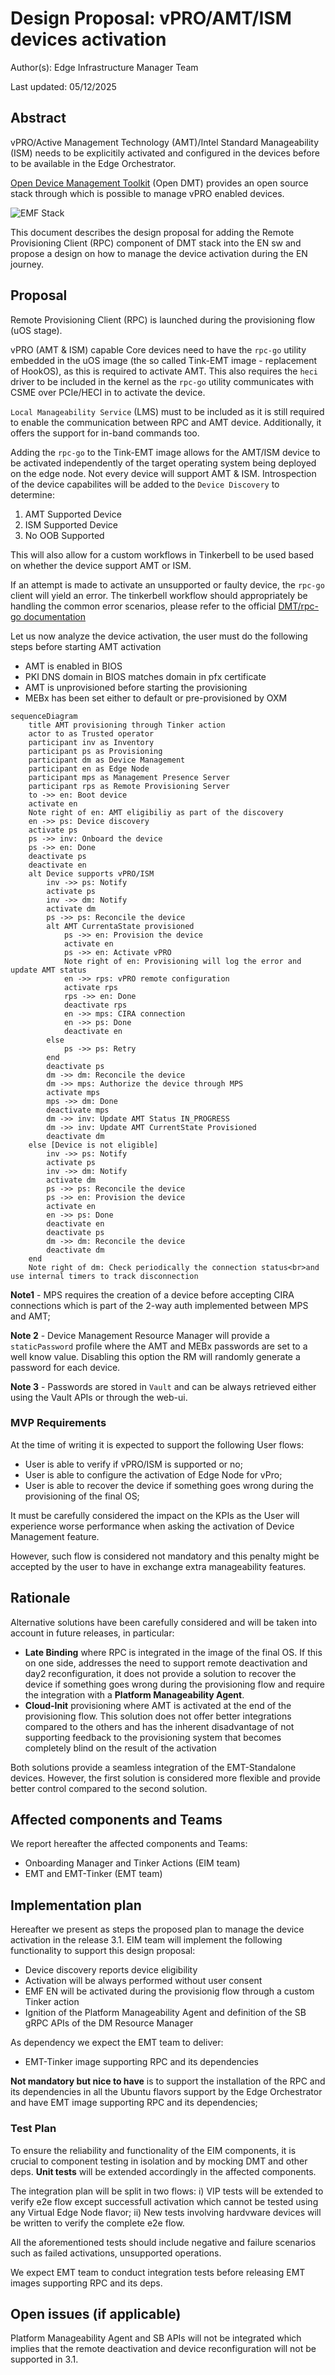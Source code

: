 # Design Proposal: vPRO/AMT/ISM devices activation

Author(s): Edge Infrastructure Manager Team

Last updated: 05/12/2025

## Abstract

vPRO/Active Management Technology (AMT)/Intel Standard Manageability (ISM) needs to be explicitily activated and configured in the devices before to be available in the Edge Orchestrator.

[Open Device Management Toolkit](https://device-management-toolkit.github.io/docs/2.27/GetStarted/overview/) (Open DMT)
provides an open source stack through which is possible to manage vPRO enabled devices.

![EMF Stack](./images/specs/stack.svg)

This document describes the design proposal for adding the Remote Provisioning Client (RPC) component of DMT stack into
the EN sw and propose a design on how to manage the device activation during the EN journey.

## Proposal

Remote Provisioning Client (RPC) is launched during the provisioning flow (uOS stage).

vPRO (AMT & ISM) capable Core devices need to have the `rpc-go` utility embedded in the uOS image (the so called
Tink-EMT image - replacement of HookOS), as this is required to activate AMT. This also requires the `heci` driver to
be included in the kernel as the `rpc-go` utility communicates with CSME over PCIe/HECI in to activate the device.

`Local Manageability Service` (LMS) must to be included as it is still required to enable the communication between RPC and AMT device. Additionally, it offers the support for in-band commands too.

Adding the `rpc-go` to the Tink-EMT image allows for the AMT/ISM device to be activated independently of the target
operating system being deployed on the edge node. Not every device will support AMT & ISM. Introspection of the device
capabilites will be added to the `Device Discovery` to determine:

1. AMT Supported Device
1. ISM Supported Device
1. No OOB Supported

This will also allow for a custom workflows in Tinkerbell to be used based on whether the device support AMT or ISM.

If an attempt is made to activate an unsupported or faulty device, the `rpc-go` client will yield an error. The tinkerbell workflow should appropriately be handling the common error scenarios, please refer to the official
[DMT/rpc-go documentation](https://device-management-toolkit.github.io/docs/2.27/Reference/RPC/libraryRPC/#rpc-error-code-charts)

Let us now analyze the device activation, the user must do the following steps before starting AMT activation

- AMT is enabled in BIOS
- PKI DNS domain in BIOS matches domain in pfx certificate
- AMT is unprovisioned before starting the provisioning
- MEBx has been set either to default or pre-provisioned by OXM

```mermaid
sequenceDiagram
    title AMT provisioning through Tinker action
    actor to as Trusted operator
    participant inv as Inventory
    participant ps as Provisioning
    participant dm as Device Management
    participant en as Edge Node
    participant mps as Management Presence Server
    participant rps as Remote Provisioning Server
    to ->> en: Boot device
    activate en
    Note right of en: AMT eligibiliy as part of the discovery
    en ->> ps: Device discovery
    activate ps
    ps ->> inv: Onboard the device
    ps ->> en: Done
    deactivate ps
    deactivate en
    alt Device supports vPRO/ISM
        inv ->> ps: Notify
        activate ps
        inv ->> dm: Notify
        activate dm
        ps ->> ps: Reconcile the device
        alt AMT CurrentaState provisioned
            ps ->> en: Provision the device
            activate en
            ps ->> en: Activate vPRO
            Note right of en: Provisioning will log the error and update AMT status
            en ->> rps: vPRO remote configuration
            activate rps
            rps ->> en: Done
            deactivate rps
            en ->> mps: CIRA connection
            en ->> ps: Done
            deactivate en
        else
            ps ->> ps: Retry
        end
        deactivate ps
        dm ->> dm: Reconcile the device
        dm ->> mps: Authorize the device through MPS
        activate mps
        mps ->> dm: Done
        deactivate mps
        dm ->> inv: Update AMT Status IN_PROGRESS
        dm ->> inv: Update AMT CurrentState Provisioned
        deactivate dm
    else [Device is not eligible]
        inv ->> ps: Notify
        activate ps
        inv ->> dm: Notify
        activate dm
        ps ->> ps: Reconcile the device
        ps ->> en: Provision the device
        activate en
        en ->> ps: Done
        deactivate en
        deactivate ps
        dm ->> dm: Reconcile the device
        deactivate dm
    end
    Note right of dm: Check periodically the connection status<br>and use internal timers to track disconnection
```

**Note1** - MPS requires the creation of a device before accepting CIRA connections which is part of the 2-way auth implemented between MPS and AMT;

**Note 2** - Device Management Resource Manager will provide a `staticPassword` profile where the AMT and MEBx passwords
are set to a well know value. Disabling this option the RM will randomly generate a password for each device.

**Note 3** - Passwords are stored in `Vault` and can be always retrieved either using the Vault APIs or through the web-ui.

### MVP Requirements

At the time of writing it is expected to support the following User flows:

- User is able to verify if vPRO/ISM is supported or no;
- User is able to configure the activation of Edge Node for vPro;
- User is able to recover the device if something goes wrong during the provisioning of the final OS;

It must be carefully considered the impact on the KPIs as the User will experience worse performance when asking the activation of Device Management feature. 

However, such flow is considered not mandatory and this penalty might be accepted by the user to have in exchange extra manageability features.

## Rationale

Alternative solutions have been carefully considered and will be taken into account in future releases, in particular:

- **Late Binding** where RPC is integrated in the image of the final OS. If this on one side, addresses the need to support remote deactivation and day2 reconfiguration, it does not provide a solution to recover the device if something goes wrong during the provisioning flow and require the integration with a **Platform Manageability Agent**.
- **Cloud-Init** provisioning where AMT is activated at the end of the provisioning flow. This solution does not offer
better integrations compared to the others and has the inherent disadvantage of not supporting feedback to the provisioning
system that becomes completely blind on the result of the activation

Both solutions provide a seamless integration of the EMT-Standalone devices. However, the first solution is considered more flexible and provide better control compared to the second solution.

## Affected components and Teams

We report hereafter the affected components and Teams:

- Onboarding Manager and Tinker Actions (EIM team)
- EMT and EMT-Tinker (EMT team)

## Implementation plan

Hereafter we present as steps the proposed plan to manage the device activation in the release 3.1. EIM team will
implement the following functionality to support this design proposal:

- Device discovery reports device eligibility
- Activation will be always performed without user consent
- EMF EN will be activated during the provisionig flow through a custom Tinker action
- Ignition of the Platform Manageability Agent and definition of the SB gRPC APIs of the DM Resource Manager

As dependency we expect the EMT team to deliver:

- EMT-Tinker image supporting RPC and its dependencies

**Not mandatory but nice to have** is to support the installation of the RPC and its dependencies in all the Ubuntu flavors support by the Edge Orchestrator and have EMT image supporting RPC and its dependencies;

### Test Plan

To ensure the reliability and functionality of the EIM components, it is crucial to component testing in isolation and by mocking DMT and other deps. **Unit tests** will be extended accordingly in the affected components.

The integration plan will be split in two flows: i) VIP tests will be extended to verify e2e flow except successfull activation which cannot be tested using any Virtual Edge Node flavor; ii) New tests involving hardvware devices will be written to verify the complete e2e flow.

All the aforementioned tests should include negative and failure scenarios such as failed activations, unsupported operations.

We expect EMT team to conduct integration tests before releasing EMT images supporting RPC and its deps. 

## Open issues (if applicable)

Platform Manageability Agent and SB APIs will not be integrated which implies that the remote deactivation and device reconfiguration will not be supported in 3.1.
